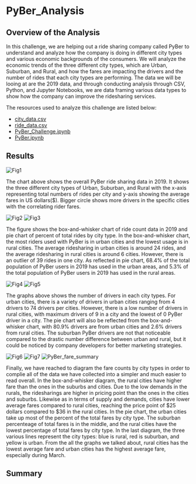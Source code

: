 # PyBer_Analysis

## Overview of the Analysis

In this challenge, we are helping out a ride sharing company called PyBer to understand and analyze how the company is doing in different city types and various economic backgrounds of the consumers. We will analyze the economic trends of the three different city types, which are Urban, Suburban, and Rural, and how the fares are impacting the drivers and the number of rides that each city types are performing. The data we will be looing at are the 2019 data, and through conducting analysis through CSV, Python, and Jupyter Notebooks, we are data framing various data types to show how the company can improve the ridesharing services.

The resources used to analyze this challenge are listed below:
- [city_data.csv](https://github.com/johnl9152/PyBer_Analysis/files/7610068/city_data.csv)
- [ride_data.csv](https://github.com/johnl9152/PyBer_Analysis/files/7610069/ride_data.csv)
- [PyBer_Challenge.ipynb](https://github.com/johnl9152/PyBer_Analysis/blob/main/PyBer_Challenge.ipynb)
- [PyBer.ipynb](https://github.com/johnl9152/PyBer_Analysis/blob/main/PyBer.ipynb)

## Results
![Fig1](https://user-images.githubusercontent.com/92328984/143669411-7700d440-9c22-4c9b-ab0e-e43e35a5d079.png)

The chart above shows the overall PyBer ride sharing data in 2019. It shows the three different city types of Urban, Suburban, and Rural with the x-axis representing total numbers of rides per city and y-axis showing the average fares in US dollars($). Bigger circle shows more drivers in the specific cities with the correlating rider fares.

![Fig2](https://user-images.githubusercontent.com/92328984/143617972-2aadc67b-6b19-4a5f-a921-cd22a01f523b.png)
![Fig3](https://user-images.githubusercontent.com/92328984/143618571-772f0bfc-37e7-4087-91a9-ba5a733188c0.png)

The figure shows the box-and-whisker chart of ride count data in 2019 and pie chart of percent of total rides by city type. In the box-and-whisker chart, the most riders used with PyBer is in urban cities and the lowest usage is in rural cities. The average ridesharing in urban cities is around 24 rides, and the average ridesharing in rural cities is around 6 cities. However, there is an outlier of 39 rides in one city. As reflected in pie chart, 68.4% of the total population of PyBer users in 2019 has used in the urban areas, and 5.3% of the total population of PyBer users in 2019 has used in the rural areas. 

![Fig4](https://user-images.githubusercontent.com/92328984/143618595-00cfa87e-80a4-45c7-bcb0-88fb522e6865.png)
![Fig5](https://user-images.githubusercontent.com/92328984/143618610-542d2bb8-ead2-4bda-95a4-959ca06bf014.png)

The graphs above shows the number of drivers in each city types. For urban cities, there is a variety of drivers in urban cities ranging from 4 drivers to 74 drivers per cities. However, there is a low number of drivers in rural cities, with maximum drivers of 9 in a city and the lowest of 0 PyBer driver in a city. The pie chart will also be reflected from the box-and-whisker chart, with 80.9% drivers are from urban cities and 2.6% drivers from rural cities. The suburban PyBer drivers are not that noticeable compared to the drastic number difference between urban and rural, but it could be noticed by company developers for better marketing strategies.

![Fig6](https://user-images.githubusercontent.com/92328984/143669419-dc61c0d9-83c8-43b2-b47a-4e3ebcdde9e8.png)
![Fig7](https://user-images.githubusercontent.com/92328984/143669423-399fc803-ad64-440a-a454-948c75145bff.png)
![PyBer_fare_summary](https://user-images.githubusercontent.com/92328984/143669472-eb938273-ffe3-4b6e-8bdf-0ad6be712d9b.png)

Finally, we have reached to diagram the fare counts by city types in order to complie all of the data we have collected into a simpler and much easier to read overall. In the box-and-whisker diagram, the rural cities have higher fare than the ones in the suburbs and cities. Due to the low demands in the rurals, the ridesharings are higher in pricing point than the ones in the cities and suburbs. Likewise as in terms of supply and demands, cities have lower average fares compared to rural cities, reaching the price point of $25 dollars compared to $36 in the rural cities. In the pie chart, the urban cities take up most of the percent of the total fares by city type. The suburban percenteage of total fares is in the middle, and the rural cities have the lowest percentage of total fares by city type. In the last diagram, the three various lines represent the city types: blue is rural, red is suburban, and yellow is urban. From the all the graphs we talked about, rural cities has the lowest average fare and urban cities has the highest average fare, especially during March. 

## Summary
